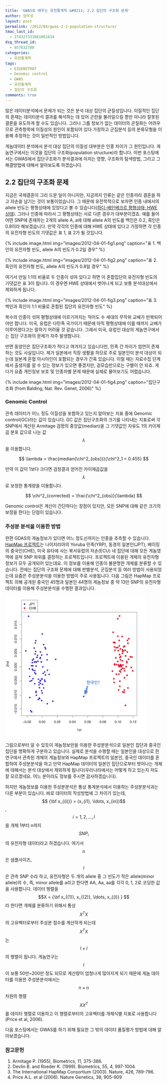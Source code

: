 ```yaml
---
title: 'GWAS로 배우는 유전통계학 &#8211; 2.2 집단의 구조화 문제'
author: 양우성
layout: post
permalink: /2012/04/gwas-2-2-population-structure/
tmac_last_id:
  - 274327331861061634
dsq_thread_id:
  - 657632780
categories:
  - 유전통계학
tags:
  - EIGENSTRAT
  - Genomic control
  - GWAS
  - 유전통계학
  - 집단의 구조화
comments: true
---
```

많은 데이터분석에서 문제가 되는 것은 분석 대상 집단의 균질성입니다. 이질적인 집단의 혼재는 데이터분석 결과를 해석하는 데 있어 곤란을 불러일으킬 뿐만 아니라 잘못된 결론을 유도하게 할 수도 있습니다. 그러나 그룹 정보가 없는 데이터의 균질화는 어려우므로 관측항목에 이질성의 원인이 포함되어 있다 가정하고 군집분석 등의 분류모형을 이용해 추정하는 것이 일반적인 방법입니다.

게놈데이터 분석에서 분석 대상 집단의 이질성 대부분은 인종 차이가 그 원인입니다. 게놈연구에서는 이것을 집단의 구조화(population structure)라 합니다. 이번 포스팅에서는 GWAS에서 집단구조화가 분석결과에 미치는 영향, 구조화의 탐색방법, 그리고 그 해결방법에 대해서 알아보도록 하겠습니다.  

## 2.2 집단의 구조화 문제 

지금은 국제결혼이 그리 드문 일이 아니지만, 지금까지 인류는 같은 인종끼리 결혼을 하고 자손을 남기는 것이 보통이었습니다. 그 때문에 유전학적으로 보자면 인종 내에서의 allele 빈도는 평형상태에 있었다고 볼 수 있습니다([하디-베인베크르 평형상태; HWE 상태][1]). 그러나 인종에 따라서 그 평형상태는 서로 다른 경우가 대부분이겠죠. 예를 들어 어떤 SNP에 존재하는 2개의 allele A, a에 대해 allele A의 빈도를 백인은 0.2, 흑인은 0.8이라 해보겠습니다. 만약 각각의 인종에 대해 HWE 상태에 있다고 가정하면 각 인종의 유전자형 빈도의 기댓값은 표 1, 표 2가 될 것입니다.

{% include image.html img="images/2012-04-01-fig1.png" caption="표 1. 백인의 유전자형 빈도, allele A의 빈도가 0.2일 경우" %}

{% include image.html img="images/2012-04-01-fig2.png" caption="표 2. 흑인의 유전자형 빈도, allele A의 빈도가 0.8일 경우" %}

여기서 만일 1:1의 비율로 두 인종이 섞여 있다고 하면 이 혼합집단의 유전자형 빈도의 기댓값은 표 3이 됩니다. 이 경우엔 HWE 상태에서 벗어나게 되고 보통 분석대상에서 제외하게 됩니다.

{% include image.html img="images/2012-04-01-fig3.png" caption="표 3. 백인과 흑인이 1:1 비율로 혼합된 집단의 유전자형 빈도" %}

복수의 인종이 섞여 평형상태에 이르기까지는 적어도 수 세대의 무작위 교배가 반복되어야만 합니다. 미국, 유럽은 다민족 국가이기 때문에 아직 평형상태에 이를 때까지 교배가 이루어졌다고는 말하기 어려울 것 같습니다. 그래서 미국, 유럽인 대상의 게놈연구에서는 집단 구조화의 문제가 자주 발생합니다.

반면 동양인은 집단구조화가 적다고 여겨지고 있습니다만, 민족 간 차이가 엄연히 존재하는 것도 사실입니다. 제가 일본에서 직장 생활을 하므로 주로 일본인이 분석 대상이 되는데 일본계 혼혈 아시아인이 포함되는 경우가 간혹 있습니다. 이럴 때는 자료수집 단계에서 출생지를 알 수 있는 정보가 있으면 좋겠지만, 겉모습만으로는 구별이 안 되죠. 게다가 요즘 개인정보 보호 및 인종차별 문제 때문에 실제로 물어보기도 어렵습니다.

{% include image.html img="images/2012-04-01-fig4.png" caption="집단구조화 (from Balding, Nat. Rev. Genet, 2006)" %}

### Genomic Control 

관측 데이터가 어느 정도 이질성을 포함하고 있는지 알아보는 지표 중에 Genomic control(GC)라는 값이 있습니다. GC 값은 집단구조화의 크기를 나타내는 지표로써 각 SNP에서 계산된 Armitage 검정의 중앙값(median)을 그 기댓값인 자유도 1의 카이제곱 분포 값으로 나눈 값 $$ \lambda $$을 이용합니다.  

$$  
\lambda = \frac{median(\chi^2_{obs})}{\chi^2_1 = 0.455}  
$$

만약 이 값이 1보다 크다면 검정결과 얻어진 카이제곱값을 $$ \lambda $$로 보정한 통계량을 이용합니다. 

$$  
\chi^2_{corrected} = \frac{\chi^2_{obs}}{\lambda}  
$$

Genomic control은 계산이 간단하다는 장점이 있지만, 모든 SNP에 대해 같은 크기의 보정을 한다는 단점이 있습니다.

### 주성분 분석을 이용한 방법 

한편 GDAS의 게놈정보가 있다면 어느 정도선까지는 인종을 추측할 수 있습니다. [HapMap 프로젝트][2]는 나이지리아의 Yoruba 민족(YRP), 동경의 일본인(JPT), 베이징의 중국인(CHE), 미국 유타에 사는 북서유럽의 자손(ECU) 네 집단에 대해 모든 게놈영역에 걸쳐 SNP 좌위를 결정하는 프로젝트입니다. 프로젝트에 이용된 개체의 유전자형 정보가 모두 공개되어 있는데요. 이 정보를 이용해 인종이 불분명한 개체를 분류할 수 있습니다. 전에는 집단의 구조화 문제에 대해 판별분석, 군집분석 등 여러 방법이 사용되었는데 요즘은 주성분분석을 이용한 방법이 주로 사용됩니다. 다음 그림은 HapMap 프로젝트 의해 공개된 중국인 45명과 일본인 44명의 게놈정보 중 약 13만 SNP의 유전자형 데이터를 이용해 주성분분석을 수행한 결과입니다.

![](/images/2012-04-01-fig5.jpg)

그림으로부터 알 수 있듯이 게놈정보만을 이용한 주성분분석으로 일본인 집단과 중국인 집단을 명확하게 구분하고 있습니다. 실제로 분석을 수행할 때는 일본인을 대상으로 한 연구에서 관측된 개체의 게놈정보와 HapMap 프로젝트의 일본인, 중국인 데이터를 혼합하여 주성분분석을 하고 만약 HapMap 데이터의 일본인 집단으로부터 벗어나는 개체에 대해서는 분석 대상에서 제외하게 됩니다(우리나라에서는 어떻게 하고 있는지 저도 잘 모르겠네요. 어느 분이라도 정보를 주시면 감사하겠습니다).

하지만 게놈정보를 이용한 주성분분석은 통상 통계분석에서 이용하는 주성분분석과는 다른 부분이 있습니다. 바로 데이터의 작성방법에 그 차이가 있는데, $$ {\bf x_{(i)}} = (x_{i1}, \ldots, x_{in})$$, $$ i=1,2,\ldots,l$$을 개체 1부터 n까지 $$ SNP_i $$의 유전자형 데이터라고 하겠습니다. 여기서 $$n$$은 샘플사이즈, $$l$$은 관측 SNP 수라 하고, 유전자형은 두 개의 allele 중 그 빈도가 작은 allele(minor allele)의 수, 즉, minor allele를 a라고 한다면 AA, Aa, aa를 각각 0, 1, 2로 코딩한 값을 사용합니다. 데이터 행렬을 $$X = {\bf x_{(1)}, x_{(2)}, \ldots, x_{(l)} } $$라 한다면 개체를 분류하기 위해서 통상 $$X^T X $$의 고유벡터로부터 주성분 점수를 계산하게 되는데 $$X^T X $$는 $$ l \times l$$의 행렬이 됩니다. 게놈연구는 $$ l $$이 보통 50만~200만 정도 되므로 계산량이 엄청나게 많아지게 되기 때문에 게놈 데이터를 이용한 주성분분석에서는 $$ n \times n$$ 차원의 행렬 $$XX^T$$를 데이터 행렬로 이용하고 이 행렬로부터의 고유벡터를 개체식별 지표로 사용합니다(Price et al, 2006).

다음 포스팅에서는 GWAS를 하기 위해 필요한 그 밖의 데이터 품질평가 방법에 대해 알아보겠습니다.

### 참고문헌 

1.  Armitage P. (1955), Biometrics, 11, 375-386. 
2.  Devlin B. and Roeder K. (1999). Biometrics, 55, 4, 997-1004. 
3.  The International HapMap Consortium (2003). Nature, 426, 789-796. 
4.  Price A.L. et al (2006). Nature Genetics, 38, 905-909

 [1]: http://wsyang.com/2012/03/gwas2-hw/
 [2]: http://www.hapmap.org